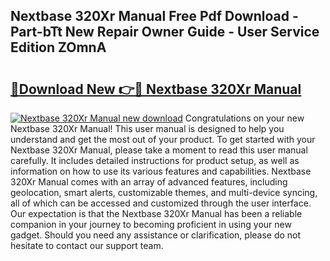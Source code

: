 ## Nextbase 320Xr Manual Free Pdf Download - Part-bTt New Repair Owner Guide - User Service Edition ZOmnA

# <h2><a href="http://cf28489.oget.top/?id=Nextbase+320Xr+Manual">🔗Download New 👉🔴 Nextbase 320Xr Manual</a></h2>

[![Nextbase 320Xr Manual new download](https://i.imgur.com/5g1atiW.png)](http://cf28489.oget.top/?id=Nextbase+320Xr+Manual)
Congratulations on your new Nextbase 320Xr Manual! This user manual is designed to help you understand and get the most out of your product. To get started with your Nextbase 320Xr Manual, please take a moment to read this user manual carefully. It includes detailed instructions for product setup, as well as information on how to use its various features and capabilities. Nextbase 320Xr Manual comes with an array of advanced features, including geolocation, smart alerts, customizable themes, and multi-device syncing, all of which can be accessed and customized through the user interface. Our expectation is that the Nextbase 320Xr Manual has been a reliable companion in your journey to becoming proficient in using your new gadget. Should you need any assistance or clarification, please do not hesitate to contact our support team.
